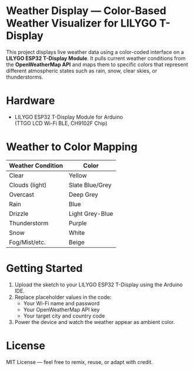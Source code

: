 # Weather Display — Color-Based Weather Visualizer for LILYGO T-Display

This project displays live weather data using a color-coded interface on a **LILYGO ESP32 T-Display Module**. It pulls current weather conditions from the **OpenWeatherMap API** and maps them to specific colors that represent different atmospheric states such as rain, snow, clear skies, or thunderstorms.

# Hardware
- LILYGO ESP32 T-Display Module for Arduino  
  (TTGO LCD Wi-Fi BLE, CH9102F Chip)

# Weather to Color Mapping
| Weather Condition | Color            |
|-------------------|------------------|
| Clear             | Yellow           |
| Clouds (light)    | Slate Blue/Grey  |
| Overcast          | Deep Grey        |
| Rain              | Blue             |
| Drizzle           | Light Grey-Blue  |
| Thunderstorm      | Purple           |
| Snow              | White            |
| Fog/Mist/etc.     | Beige            |


# Getting Started
1. Upload the sketch to your LILYGO ESP32 T-Display using the Arduino IDE.
2. Replace placeholder values in the code:
   - Your Wi-Fi name and password
   - Your OpenWeatherMap API key
   - Your target city and country code
3. Power the device and watch the weather appear as ambient color.

# License
MIT License — feel free to remix, reuse, or adapt with credit.
